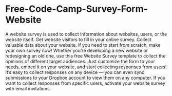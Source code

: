 # Free-Code-Camp-Survey-Form-Website
A website survey is used to collect information about websites, users, or the website itself. Get website visitors to fill in your online survey. Collect valuable data about your website. If you need to start from scratch, make your own survey now! Whether you’re developing a new website or redesigning an old one, use this free Website Survey template to collect the opinions of different target audiences. Just customize the form to your needs, embed it on your website, and start collecting responses from users! It’s easy to collect responses on any device — you can even sync submissions to your Dropbox account to view them on any computer. If you want to collect responses from specific users, activate your website survey with email invitations.
